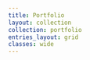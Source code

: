 ```yaml
---
title: Portfolio
layout: collection
collection: portfolio
entries_layout: grid
classes: wide
---
```

